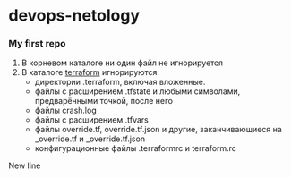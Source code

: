 # devops-netology

### My first repo

1. В корневом каталоге ни один файл не игнорируется
2. В каталоге [terraform](./terraform) игнорируются:
   + директории .terraform, включая вложенные.
   + файлы с расширением .tfstate и любыми символами, предварёнными точкой, после него
   + файлы crash.log 
   + файлы с расширением .tfvars
   + файлы override.tf, override.tf.json и другие, заканчивающиеся на _override.tf и _override.tf.json
   + конфигурационные файлы .terraformrc и terraform.rc

New line